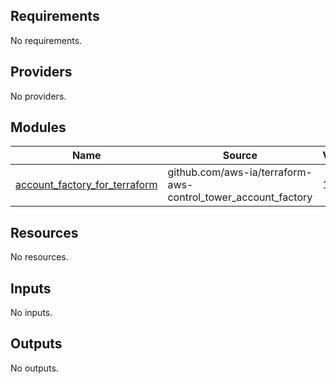 ## Requirements

No requirements.

## Providers

No providers.

## Modules

| Name | Source | Version |
|------|--------|---------|
| <a name="module_account_factory_for_terraform"></a> [account\_factory\_for\_terraform](#module\_account\_factory\_for\_terraform) | github.com/aws-ia/terraform-aws-control_tower_account_factory | 1.11.1 |

## Resources

No resources.

## Inputs

No inputs.

## Outputs

No outputs.
